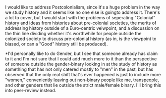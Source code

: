 I would like to address Postcolonialism, since it's a huge problem in the way we study history and it seems like no one else is goingto address it. There's a lot to cover, but I would start with the problems of seperating "Colonial" history and ideas from histories about pre-colonial societies, the merits of addressing history outside of a Euro-centric veiwpoint, and a discussion on the thin line dividing whether it's worthwhile for people outside the colonized society to discuss pre-colonial history (as in, is the viewpoint to biased, or can a "Good" history still be produced).

*I'd personally like to do Gender, but I see that someone already has claim to it and I'm not sure that I could add much more to it than the perspective of someone outside the gender-binary looking in at the study of history as something that has not only catered mostly to "men" in the past, but has observed that the only real shift that's ever happened is just to include more "women," conveniently leaving out non-binary people like me, transpeople, and other genders that lie outside the strict male/female binary. I'll bring this into peer-review instead. 
